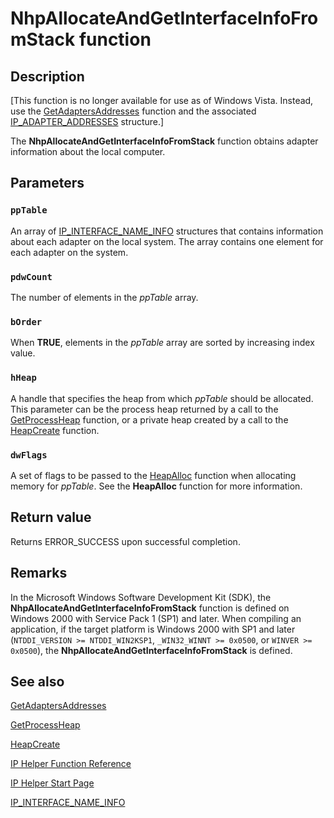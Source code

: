 # NhpAllocateAndGetInterfaceInfoFromStack function

## Description

[This function is no longer available for use as of Windows Vista. Instead, use the [GetAdaptersAddresses](https://learn.microsoft.com/windows/desktop/api/iphlpapi/nf-iphlpapi-getadaptersaddresses) function and the associated [IP_ADAPTER_ADDRESSES](https://learn.microsoft.com/windows/desktop/api/iptypes/ns-iptypes-ip_adapter_addresses_lh) structure.]

The **NhpAllocateAndGetInterfaceInfoFromStack** function obtains adapter information about the local computer.

## Parameters

### `ppTable`

An array of [IP_INTERFACE_NAME_INFO](https://learn.microsoft.com/windows/desktop/api/iptypes/ns-iptypes-ip_interface_name_info_w2ksp1) structures that contains information about each adapter on the local system. The array contains one element for each adapter on the system.

### `pdwCount`

The number of elements in the *ppTable* array.

### `bOrder`

When **TRUE**, elements in the *ppTable* array are sorted by increasing index value.

### `hHeap`

A handle that specifies the heap from which *ppTable* should be allocated. This parameter can be the process heap returned by a call to the [GetProcessHeap](https://learn.microsoft.com/windows/desktop/api/heapapi/nf-heapapi-getprocessheap) function, or a private heap created by a call to the [HeapCreate](https://learn.microsoft.com/windows/desktop/api/heapapi/nf-heapapi-heapcreate) function.

### `dwFlags`

A set of flags to be passed to the [HeapAlloc](https://learn.microsoft.com/windows/desktop/api/heapapi/nf-heapapi-heapalloc) function when allocating memory for *ppTable*. See the **HeapAlloc** function for more information.

## Return value

Returns ERROR_SUCCESS upon successful completion.

## Remarks

In the Microsoft Windows Software Development Kit (SDK), the **NhpAllocateAndGetInterfaceInfoFromStack** function is defined on Windows 2000 with Service Pack 1 (SP1) and later. When compiling an application, if the target platform is Windows 2000 with SP1 and later (`NTDDI_VERSION >= NTDDI_WIN2KSP1`, `_WIN32_WINNT >= 0x0500`, or `WINVER >= 0x0500`), the **NhpAllocateAndGetInterfaceInfoFromStack** is defined.

## See also

[GetAdaptersAddresses](https://learn.microsoft.com/windows/desktop/api/iphlpapi/nf-iphlpapi-getadaptersaddresses)

[GetProcessHeap](https://learn.microsoft.com/windows/desktop/api/heapapi/nf-heapapi-getprocessheap)

[HeapCreate](https://learn.microsoft.com/windows/desktop/api/heapapi/nf-heapapi-heapcreate)

[IP
Helper Function Reference](https://learn.microsoft.com/windows/desktop/IpHlp/ip-helper-function-reference)

[IP
Helper Start Page](https://learn.microsoft.com/windows/desktop/IpHlp/ip-helper-start-page)

[IP_INTERFACE_NAME_INFO](https://learn.microsoft.com/windows/desktop/api/iptypes/ns-iptypes-ip_interface_name_info_w2ksp1)